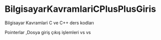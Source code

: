 # BilgisayarKavramlariCPlusPlusGiris

Bilgisayar Kavramlari C ve C++ ders kodları

Pointerlar ,Dosya giriş çıkış işlemleri vs vs
